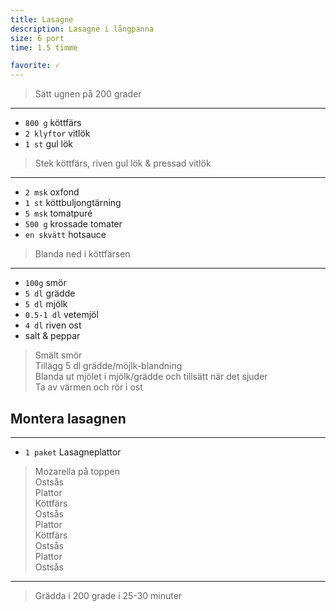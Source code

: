 ```yaml
---
title: Lasagne
description: Lasagne i långpanna
size: 6 port
time: 1.5 timme

favorite: ✓
---
```


> Sätt ugnen på 200 grader

---

* `800 g` köttfärs
* `2 klyftor` vitlök
* `1 st` gul lök

> Stek köttfärs, riven gul lök & pressad vitlök

---

* `2 msk` oxfond
* `1 st` köttbuljongtärning
* `5 msk` tomatpuré
* `500 g` krossade tomater
* `en skvätt` hotsauce


> Blanda ned i köttfärsen

---

* `100g` smör
* `5 dl` grädde
* `5 dl` mjölk
* `0.5-1 dl` vetemjöl
* `4 dl` riven ost
*  salt & peppar


> Smält smör  
> Tillägg 5 dl grädde/möjlk-blandning  
> Blanda ut mjölet i mjölk/grädde och tillsätt när det sjuder  
> Ta av värmen och rör i ost  

## Montera lasagnen


---

* `1 paket` Lasagneplattor

> Mozarella på toppen  
> Ostsås  
> Plattor  
> Köttfärs  
> Ostsås  
> Plattor  
> Köttfärs  
> Ostsås  
> Plattor  
> Ostsås  

---

> Grädda i 200 grade i 25-30 minuter

